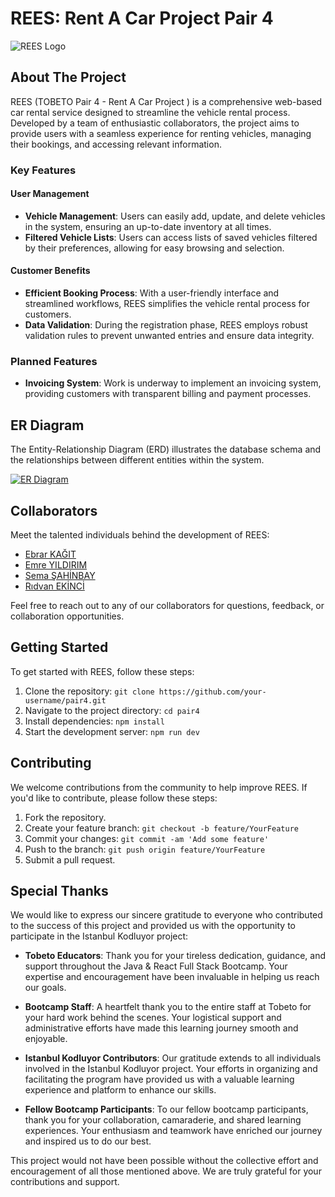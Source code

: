 # REES: Rent A Car Project Pair 4

![REES Logo](https://imgtr.ee/images/2023/12/15/2a5ca270f25420e79e29802cc8a3bfed.jpeg)

## About The Project

REES (TOBETO Pair 4 - Rent A Car Project ) is a comprehensive web-based car rental service designed to streamline the vehicle rental process. Developed by a team of enthusiastic collaborators, the project aims to provide users with a seamless experience for renting vehicles, managing their bookings, and accessing relevant information.

### Key Features

#### User Management

- **Vehicle Management**: Users can easily add, update, and delete vehicles in the system, ensuring an up-to-date inventory at all times.
- **Filtered Vehicle Lists**: Users can access lists of saved vehicles filtered by their preferences, allowing for easy browsing and selection.

#### Customer Benefits

- **Efficient Booking Process**: With a user-friendly interface and streamlined workflows, REES simplifies the vehicle rental process for customers.
- **Data Validation**: During the registration phase, REES employs robust validation rules to prevent unwanted entries and ensure data integrity.

### Planned Features

- **Invoicing System**: Work is underway to implement an invoicing system, providing customers with transparent billing and payment processes.

## ER Diagram

The Entity-Relationship Diagram (ERD) illustrates the database schema and the relationships between different entities within the system.

[![ER Diagram](https://imgtr.ee/images/2023/12/15/c98ab75aa4b9cecb91329ced519a5e2b.png)](https://imgtr.ee/image/IqbBIm)

## Collaborators

Meet the talented individuals behind the development of REES:

- [Ebrar KAĞIT](https://github.com/EbrarKgt)
- [Emre YILDIRIM](https://github.com/emreyldrm)
- [Sema ŞAHİNBAY](https://github.com/semasahinbay)
- [Rıdvan EKİNCİ](https://github.com/rdvneknc)

Feel free to reach out to any of our collaborators for questions, feedback, or collaboration opportunities.

## Getting Started

To get started with REES, follow these steps:

1. Clone the repository: `git clone https://github.com/your-username/pair4.git`
2. Navigate to the project directory: `cd pair4`
3. Install dependencies: `npm install`
4. Start the development server: `npm run dev`

## Contributing

We welcome contributions from the community to help improve REES. If you'd like to contribute, please follow these steps:

1. Fork the repository.
2. Create your feature branch: `git checkout -b feature/YourFeature`
3. Commit your changes: `git commit -am 'Add some feature'`
4. Push to the branch: `git push origin feature/YourFeature`
5. Submit a pull request.

## Special Thanks

We would like to express our sincere gratitude to everyone who contributed to the success of this project and provided us with the opportunity to participate in the Istanbul Kodluyor project:

- **Tobeto Educators**: Thank you for your tireless dedication, guidance, and support throughout the Java & React Full Stack Bootcamp. Your expertise and encouragement have been invaluable in helping us reach our goals.

- **Bootcamp Staff**: A heartfelt thank you to the entire staff at Tobeto for your hard work behind the scenes. Your logistical support and administrative efforts have made this learning journey smooth and enjoyable.

- **Istanbul Kodluyor Contributors**: Our gratitude extends to all individuals involved in the Istanbul Kodluyor project. Your efforts in organizing and facilitating the program have provided us with a valuable learning experience and platform to enhance our skills.

- **Fellow Bootcamp Participants**: To our fellow bootcamp participants, thank you for your collaboration, camaraderie, and shared learning experiences. Your enthusiasm and teamwork have enriched our journey and inspired us to do our best.

This project would not have been possible without the collective effort and encouragement of all those mentioned above. We are truly grateful for your contributions and support.


